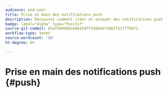 ```yaml
---
audience: end-user
title: Prise en main des notifications push
description: Découvrez comment créer et envoyer des notifications push avec Adobe Campaign Web
badge: label="Alpha" type="Positif"
source-git-commit: b5af5099d62e0e424fffdd8eb74d67f12777b0f2
workflow-type: tm+mt
source-wordcount: '26'
ht-degree: 0%

---
```


# Prise en main des notifications push {#push}


